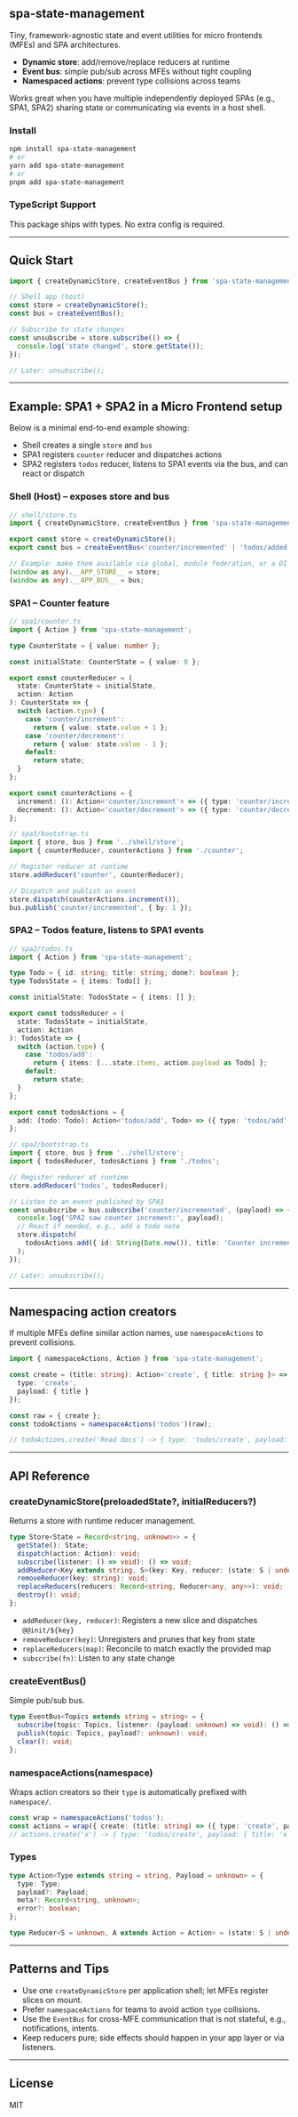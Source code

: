 ## spa-state-management

Tiny, framework-agnostic state and event utilities for micro frontends (MFEs) and SPA architectures.

- **Dynamic store**: add/remove/replace reducers at runtime
- **Event bus**: simple pub/sub across MFEs without tight coupling
- **Namespaced actions**: prevent type collisions across teams

Works great when you have multiple independently deployed SPAs (e.g., SPA1, SPA2) sharing state or communicating via events in a host shell.

### Install

```bash
npm install spa-state-management
# or
yarn add spa-state-management
# or
pnpm add spa-state-management
```

### TypeScript Support

This package ships with types. No extra config is required.

---

## Quick Start

```ts
import { createDynamicStore, createEventBus } from 'spa-state-management';

// Shell app (host)
const store = createDynamicStore();
const bus = createEventBus();

// Subscribe to state changes
const unsubscribe = store.subscribe(() => {
  console.log('state changed', store.getState());
});

// Later: unsubscribe();
```

---

## Example: SPA1 + SPA2 in a Micro Frontend setup

Below is a minimal end-to-end example showing:
- Shell creates a single `store` and `bus`
- SPA1 registers `counter` reducer and dispatches actions
- SPA2 registers `todos` reducer, listens to SPA1 events via the bus, and can react or dispatch

### Shell (Host) – exposes store and bus

```ts
// shell/store.ts
import { createDynamicStore, createEventBus } from 'spa-state-management';

export const store = createDynamicStore();
export const bus = createEventBus<'counter/incremented' | 'todos/added'>();

// Example: make them available via global, module federation, or a DI container
(window as any).__APP_STORE__ = store;
(window as any).__APP_BUS__ = bus;
```

### SPA1 – Counter feature

```ts
// spa1/counter.ts
import { Action } from 'spa-state-management';

type CounterState = { value: number };

const initialState: CounterState = { value: 0 };

export const counterReducer = (
  state: CounterState = initialState,
  action: Action
): CounterState => {
  switch (action.type) {
    case 'counter/increment':
      return { value: state.value + 1 };
    case 'counter/decrement':
      return { value: state.value - 1 };
    default:
      return state;
  }
};

export const counterActions = {
  increment: (): Action<'counter/increment'> => ({ type: 'counter/increment' }),
  decrement: (): Action<'counter/decrement'> => ({ type: 'counter/decrement' })
};
```

```ts
// spa1/bootstrap.ts
import { store, bus } from '../shell/store';
import { counterReducer, counterActions } from './counter';

// Register reducer at runtime
store.addReducer('counter', counterReducer);

// Dispatch and publish an event
store.dispatch(counterActions.increment());
bus.publish('counter/incremented', { by: 1 });
```

### SPA2 – Todos feature, listens to SPA1 events

```ts
// spa2/todos.ts
import { Action } from 'spa-state-management';

type Todo = { id: string; title: string; done?: boolean };
type TodosState = { items: Todo[] };

const initialState: TodosState = { items: [] };

export const todosReducer = (
  state: TodosState = initialState,
  action: Action
): TodosState => {
  switch (action.type) {
    case 'todos/add':
      return { items: [...state.items, action.payload as Todo] };
    default:
      return state;
  }
};

export const todosActions = {
  add: (todo: Todo): Action<'todos/add', Todo> => ({ type: 'todos/add', payload: todo })
};
```

```ts
// spa2/bootstrap.ts
import { store, bus } from '../shell/store';
import { todosReducer, todosActions } from './todos';

// Register reducer at runtime
store.addReducer('todos', todosReducer);

// Listen to an event published by SPA1
const unsubscribe = bus.subscribe('counter/incremented', (payload) => {
  console.log('SPA2 saw counter increment:', payload);
  // React if needed, e.g., add a todo note
  store.dispatch(
    todosActions.add({ id: String(Date.now()), title: 'Counter incremented' })
  );
});

// Later: unsubscribe();
```

---

## Namespacing action creators

If multiple MFEs define similar action names, use `namespaceActions` to prevent collisions.

```ts
import { namespaceActions, Action } from 'spa-state-management';

const create = (title: string): Action<'create', { title: string }> => ({
  type: 'create',
  payload: { title }
});

const raw = { create };
const todoActions = namespaceActions('todos')(raw);

// todoActions.create('Read docs') -> { type: 'todos/create', payload: { title: 'Read docs' } }
```

---

## API Reference

### createDynamicStore(preloadedState?, initialReducers?)
Returns a store with runtime reducer management.

```ts
type Store<State = Record<string, unknown>> = {
  getState(): State;
  dispatch(action: Action): void;
  subscribe(listener: () => void): () => void;
  addReducer<Key extends string, S>(key: Key, reducer: (state: S | undefined, action: Action) => S): void;
  removeReducer(key: string): void;
  replaceReducers(reducers: Record<string, Reducer<any, any>>): void;
  destroy(): void;
};
```

- `addReducer(key, reducer)`: Registers a new slice and dispatches `@@init/${key}`
- `removeReducer(key)`: Unregisters and prunes that key from state
- `replaceReducers(map)`: Reconcile to match exactly the provided map
- `subscribe(fn)`: Listen to any state change

### createEventBus<Topics extends string = string>()
Simple pub/sub bus.

```ts
type EventBus<Topics extends string = string> = {
  subscribe(topic: Topics, listener: (payload: unknown) => void): () => void;
  publish(topic: Topics, payload?: unknown): void;
  clear(): void;
};
```

### namespaceActions(namespace)
Wraps action creators so their `type` is automatically prefixed with `namespace/`.

```ts
const wrap = namespaceActions('todos');
const actions = wrap({ create: (title: string) => ({ type: 'create', payload: { title } }) });
// actions.create('x') -> { type: 'todos/create', payload: { title: 'x' } }
```

### Types

```ts
type Action<Type extends string = string, Payload = unknown> = {
  type: Type;
  payload?: Payload;
  meta?: Record<string, unknown>;
  error?: boolean;
};

type Reducer<S = unknown, A extends Action = Action> = (state: S | undefined, action: A) => S;
```

---

## Patterns and Tips

- Use one `createDynamicStore` per application shell; let MFEs register slices on mount.
- Prefer `namespaceActions` for teams to avoid action `type` collisions.
- Use the `EventBus` for cross-MFE communication that is not stateful, e.g., notifications, intents.
- Keep reducers pure; side effects should happen in your app layer or via listeners.

---

## License

MIT



